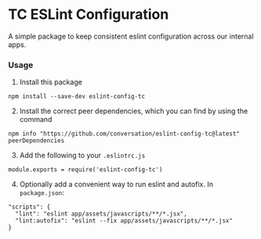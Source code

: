 # TC ESLint Configuration

A simple package to keep consistent eslint configuration across our internal apps.

### Usage

1) Install this package
```
npm install --save-dev eslint-config-tc
```

2) Install the correct peer dependencies, which you can find by using the command
```
npm info "https://github.com/conversation/eslint-config-tc@latest" peerDependencies
```

3) Add the following to your `.eslintrc.js`
```
module.exports = require('eslint-config-tc')
```

4) Optionally add a convenient way to run eslint and autofix. In `package.json`:
```
"scripts": {
  "lint": "eslint app/assets/javascripts/**/*.jsx",
  "lint:autofix": "eslint --fix app/assets/javascripts/**/*.jsx"
}
```
